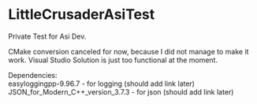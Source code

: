 # LittleCrusaderAsiTest
Private Test for Asi Dev.

CMake conversion canceled for now, because I did not manage to make it work. Visual Studio Solution is just too functional at the moment.

Dependencies:  
easyloggingpp-9.96.7			- for logging (should add link later)  
JSON_for_Modern_C++_version_3.7.3	- for json (should add link later)  